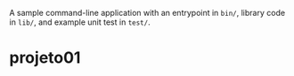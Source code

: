 A sample command-line application with an entrypoint in `bin/`, library code
in `lib/`, and example unit test in `test/`.
# projeto01

